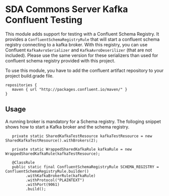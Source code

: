# SDA Commons Server Kafka Confluent Testing

This module adds support for testing with a Confluent Schema Registry. It provides a `ConfluentSchemaRegistryRule`
that will start a confluent schema registry connecting to a kafka broker. With this registry, you can use Confluent 
`KafkaAvroSerializer` and `KafkaAvroDeserilizer` (that are not included). Please use the same version for these serializers
than used for confluent schema registry provided with this project.

To use this module, you have to add the confluent artifact repository to your project build.grade file.
```
repositories {
   maven { url "http://packages.confluent.io/maven/" } 
}
```

## Usage
A running broker is mandatory for a Schema registry. The folloging snippet shows how to start a Kafka broker and the schema registry. 

```
   private static SharedKafkaTestResource kafkaTestResource = new SharedKafkaTestResource().withBrokers(2);

   private static WrappedSharedKafkaRule kafkaRule = new WrappedSharedKafkaRule(kafkaTestResource);

   @ClassRule
   public static final ConfluentSchemaRegistryRule SCHEMA_REGISTRY = ConfluentSchemaRegistryRule.builder()
         .withKafkaBrokerRule(kafkaRule)
         .withProtocol("PLAINTEXT")
         .withPort(9061)
         .build();      
```

